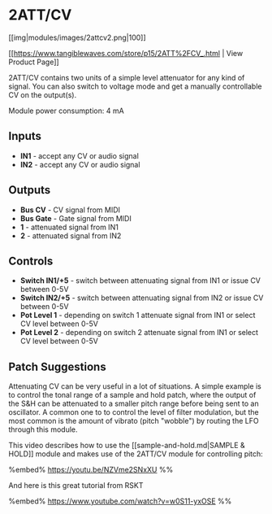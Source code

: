 # 2ATT/CV
[[img|modules/images/2attcv2.png|100]]

[[https://www.tangiblewaves.com/store/p15/2ATT%2FCV_.html | View Product Page]]

2ATT/CV contains two units of a simple level attenuator for any kind of signal. You can also switch to voltage mode and get a manually controllable CV on the output(s).

Module power consumption: 4 mA

## Inputs
* **IN1** - accept any CV or audio signal
* **IN2** - accept any CV or audio signal

## Outputs
* **Bus CV** - CV signal from MIDI
* **Bus Gate** - Gate signal from MIDI
* **1** - attenuated signal from IN1
* **2** - attenuated signal from IN2

## Controls
* **Switch IN1/+5** - switch between attenuating signal from IN1 or issue CV between 0-5V
* **Switch IN2/+5** - switch between attenuating signal from IN2 or issue CV between 0-5V
* **Pot Level 1** - depending on switch 1 attenuate signal from IN1 or select CV level between 0-5V
* **Pot Level 2** - depending on switch 2 attenuate signal from IN1 or select CV level between 0-5V

## Patch Suggestions
Attenuating CV can be very useful in a lot of situations. A simple example is to control the tonal range of a sample and hold patch, where the output of the S&H can be attenuated to a smaller pitch range before being sent to an oscillator. A common one to to control the level of filter modulation, but the most common is the amount of vibrato (pitch "wobble") by routing the LFO through this module.

This video describes how to use the [[sample-and-hold.md|SAMPLE & HOLD]] module and makes use of the 2ATT/CV module for controlling pitch: 

%embed% https://youtu.be/NZVme2SNxXU %%

And here is this great tutorial from RSKT

%embed% https://www.youtube.com/watch?v=w0S11-yxOSE %%
